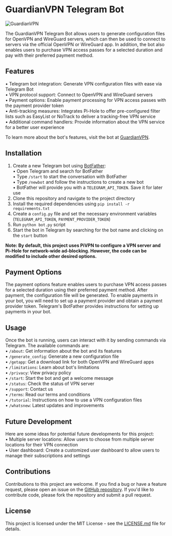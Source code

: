 # GuardianVPN Telegram Bot

![GuardianVPN](https://user-images.githubusercontent.com/125820963/227031972-c2d5c1ba-9b0d-4b47-9860-c3abc8a0d392.png)

The GuardianVPN Telegram Bot allows users to generate configuration files for OpenVPN and WireGuard servers, which can then be used to connect to servers via the official OpenVPN or WireGuard app. In addition, the bot also enables users to purchase VPN access passes for a selected duration and pay with their preferred payment method. 
## Features
• Telegram bot integration: Generate VPN configuration files with ease via Telegram Bot  
• VPN protocol support: Connect to OpenVPN and WireGuard servers  
• Payment options: Enable payment processing for VPN access passes with the payment provider token  
• Anti-tracking measures: Integrates Pi-Hole to offer pre-configured filter lists such as EasyList or NoTrack to deliver a tracking-free VPN service  
• Additional command handlers: Provide information about the VPN service for a better user experience  

To learn more about the bot's features, visit the bot at [GuardianVPN](https://t.me/GuardianVPNBot).

## Installation
1. Create a new Telegram bot using [BotFather](https://t.me/BotFather):  
    • Open Telegram and search for BotFather  
    • Type `/start` to start the conversation with BotFather  
    • Type `/newbot` and follow the instructions to create a new bot  
    • BotFather will provide you with a `TELEGRAM_API_TOKEN`. Save it for later use  
2. Clone this repository and navigate to the project directory
3. Install the required dependencies using `pip install -r requirements.txt`
4. Create a `config.py` file and set the necessary environment variables (`TELEGRAM_API_TOKEN`, `PAYMENT_PROVIDER_TOKEN`) 
5. Run `python bot.py` script
6. Start the bot in Telegram by searching for the bot name and clicking on the `start` button  

**Note: By default, this project uses PiVPN to configure a VPN server and Pi-Hole for network-wide ad-blocking. However, the code can be modified to include other desired options.**

## Payment Options

The payment options feature enables users to purchase VPN access passes for a selected duration using their preferred payment method. After payment, the configuration file will be generated. To enable payments in your bot, you will need to set up a payment provider and obtain a payment provider token. Telegram's BotFather provides instructions for setting up payments in your bot.

## Usage
Once the bot is running, users can interact with it by sending commands via Telegram. The available commands are:  
• `/about`: Get information about the bot and its features  
• `/generate_config`: Generate a new configuration file  
• `/getapp`: Get a download link for both OpenVPN and WireGuard apps  
• `/limitations`: Learn about bot's limitations  
• `/privacy`: View privacy policy  
• `/start`: Start the bot and get a welcome message  
• `/status`: Check the status of VPN server  
• `/support`: Contact us  
• `/terms`: Read our terms and conditions  
• `/tutorial`: Instructions on how to use a VPN configuration files  
• `/whatsnew`: Latest updates and improvements  

## Future Development
Here are some ideas for potential future developments for this project:  
• Multiple server locations: Allow users to choose from multiple server locations for their VPN connection  
• User dashboard: Create a customized user dashboard to allow users to manage their subscriptions and settings

## Contributions
Contributions to this project are welcome. If you find a bug or have a feature request, please open an issue on the [GitHub repository](https://github.com/mearashadowfax/GuardianVPN/issues). If you'd like to contribute code, please fork the repository and submit a pull request.

## License
This project is licensed under the MIT License - see the [LICENSE.md](https://github.com/mearashadowfax/GuardianVPN/blob/main/LICENSE) file for details.
